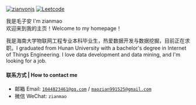 [![zianvonjs](https://img.shields.io/badge/zianvonjs-github-blue?logo=github)](https://github.com/zianvonjs)
[![Leetcode](https://img.shields.io/badge/LeetCode-主页-orange?logo=leetcode)](https://leetcode.cn/u/practical-diracxwn/)

我是毛子安 I'm zianmao  
欢迎来到我的主页！Welcome to my homepage！

我是海南大学物联网工程专业本科毕业生，热爱数据开发与数据挖掘，目前正在求职。I graduated from Hunan University with a bachelor's degree in Internet of Things Engineering. I love data development and data mining, and I'm looking for a job.

#### 联系方式 | How to contact me
- 邮箱 Email: <code>1044823461@qq.com</code> / <code>maozian991525@gmail.com</code>
- 微信 WeChat: <code>zianmao</code>
